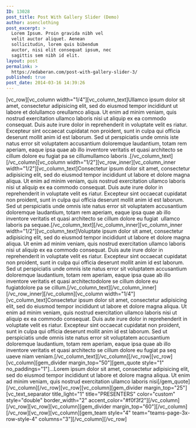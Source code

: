 ```yaml
---
ID: 13028
post_title: Post With Gallery Slider (Demo)
author: asenclothing
post_excerpt: >
  Lorem Ipsum. Proin gravida nibh vel
  velit auctor aliquet. Aenean
  sollicitudin, lorem quis bibendum
  auctor, nisi elit consequat ipsum, nec
  sagittis sem nibh id elit.
layout: post
permalink: >
  https://edaberan.com/post-with-gallery-slider-3/
published: true
post_date: 2014-03-16 14:39:26
---
```

[vc_row][vc_column width="1/4"][vc_column_text]Ullamco ipsum dolor sit amet, consectetur adipisicing elit, sed do eiusmod tempor incididunt ut labore et dolullamco oreullamco aliqua. Ut enim ad minim veniam, quis nostrud exercitation ullamco laboris nisi ut aliquip ex ea commodo consequat. Duis aute irure dolor in reprehenderit in voluptate velit es riatur. Excepteur sint occaecat cupidatat non proident, sunt in culpa qui officia deserunt mollit anim id est laborum. Sed ut perspiciatis unde omnis iste natus error sit voluptatem accusantium doloremque laudantium, totam rem aperiam, eaque ipsa quae ab illo inventore veritatis et quasi architecto se cillum dolore eu fugiat pa se cillumullamco laboris .[/vc_column_text][/vc_column][vc_column width="1/2"][vc_row_inner][vc_column_inner width="1/2"][vc_column_text]Consectetur ipsum dolor sit amet, consectetur adipisicing elit, sed do eiusmod tempor incididunt ut labore et dolore magna aliqua. Ut enim ad minim veniam, quis nostrud exercitation ullamco laboris nisi ut aliquip ex ea commodo consequat. Duis aute irure dolor in reprehenderit in voluptate velit es riatur. Excepteur sint occaecat cupidatat non proident, sunt in culpa qui officia deserunt mollit anim id est laborum. Sed ut perspiciatis unde omnis iste natus error sit voluptatem accusantium doloremque laudantium, totam rem aperiam, eaque ipsa quae ab illo inventore veritatis et quasi architecto se cillum dolore eu fugiat  ullamco laboris pa sequae.[/vc_column_text][/vc_column_inner][vc_column_inner width="1/2"][vc_column_text]Voluptate ipsum dolor sit amet, consectetur adipisicing elit, sed do eiusmod tempor incididunt ut labore et dolore magna aliqua. Ut enim ad minim veniam, quis nostrud exercitation ullamco laboris nisi ut aliquip ex ea commodo consequat. Duis aute irure dolor in reprehenderit in voluptate velit es riatur. Excepteur sint occaecat cupidatat non proident, sunt in culpa qui officia deserunt mollit anim id est laborum. Sed ut perspiciatis unde omnis iste natus error sit voluptatem accusantium doloremque laudantium, totam rem aperiam, eaque ipsa quae ab illo inventore veritatis et quasi architectodolore se cillum dolore eu fugiatdolore pa se cillum.[/vc_column_text][/vc_column_inner][/vc_row_inner][/vc_column][vc_column width="1/4"][vc_column_text]Consectetur ipsum dolor sit amet, consectetur adipisicing elit, sed do eiusmod tempor incididunt ut labore et dolore magna aliqua. Ut enim ad minim veniam, quis nostrud exercitation ullamco laboris nisi ut aliquip ex ea commodo consequat. Duis aute irure dolor in reprehenderit in voluptate velit es riatur. Excepteur sint occaecat cupidatat non proident, sunt in culpa qui officia deserunt mollit anim id est laborum. Sed ut perspiciatis unde omnis iste natus error sit voluptatem accusantium doloremque laudantium, totam rem aperiam, eaque ipsa quae ab illo inventore veritatis et quasi architecto se cillum dolore eu fugiat pa seq uaeve niam veniam.[/vc_column_text][/vc_column][/vc_row][vc_row][vc_column][gem_divider margin_top="50"][gem_quote style="1" no_paddings="1"]...Lorem ipsum dolor sit amet, consectetur adipisicing elit, sed do eiusmod tempor incididunt ut labore et dolore magna aliqua. Ut enim ad minim veniam, quis nostrud exercitation ullamco laboris nisi[/gem_quote][/vc_column][/vc_row][vc_row][vc_column][gem_divider margin_top="25"][vc_text_separator title_light="1" title="PRESENTERS" color="custom" style="double" border_width="2" accent_color="#f0f3f2"][/vc_column][/vc_row][vc_row][vc_column][gem_divider margin_top="60"][/vc_column][/vc_row][vc_row][vc_column][gem_team style="4" team="teams-page-3x-row-style-4" columns="3"][/vc_column][/vc_row]
